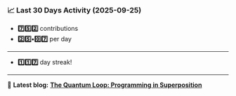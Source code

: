 <!--START_STATS-->
### 📈 Last 30 Days Activity (2025-09-25)  
- **7️⃣5️⃣2️⃣** contributions  
- **2️⃣5️⃣•0️⃣7️⃣** per day
---
- **1️⃣1️⃣7️⃣** day streak!
---
📝 **Latest blog:** [**The Quantum Loop: Programming in Superposition**](https://andriak.com/blog/quantum-loop)
<!--END_STATS-->
